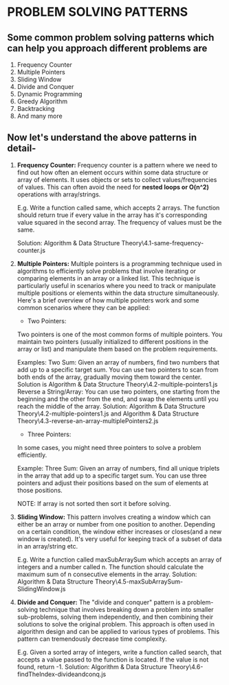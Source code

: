 # PROBLEM SOLVING PATTERNS

## Some common problem solving patterns which can help you approach different problems are

1. Frequency Counter
2. Multiple Pointers
3. Sliding Window
4. Divide and Conquer
5. Dynamic Programming
6. Greedy Algorithm
7. Backtracking
8. And many more

## Now let's understand the above patterns in detail-

1. **Frequency Counter:** Frequency counter is a pattern where we need to find out how often an element occurs within some data structure or array of elements. It uses objects or sets to collect values/frequencies of values. This can often avoid the need for **nested loops or O(n^2)** operations with array/strings.

   E.g. Write a function called same, which accepts 2 arrays. The function should return true if every value in the array has it's corresponding value squared in the second array. The frequency of values must be the same.

   Solution: Algorithm & Data Structure Theory\4.1-same-frequency-counter.js

2. **Multiple Pointers:** Multiple pointers is a programming technique used in algorithms to efficiently solve problems that involve iterating or comparing elements in an array or a linked list. This technique is particularly useful in scenarios where you need to track or manipulate multiple positions or elements within the data structure simultaneously.
   Here's a brief overview of how multiple pointers work and some common scenarios where they can be applied:

   - Two Pointers:

    Two pointers is one of the most common forms of multiple pointers. You maintain two pointers (usually initialized to different positions in the array or list) and manipulate them based on the problem requirements.

    Examples:
    Two Sum: Given an array of numbers, find two numbers that add up to a specific target sum. You can use two pointers to scan from both ends of the array, gradually moving them toward the center. Solution is Algorithm & Data Structure Theory\4.2-multiple-pointers1.js
    Reverse a String/Array: You can use two pointers, one starting from the beginning and the other from the end, and swap the elements until you reach the middle of the array. Solution: Algorithm & Data Structure Theory\4.2-multiple-pointers1.js and Algorithm & Data Structure Theory\4.3-reverse-an-array-multiplePointers2.js

   - Three Pointers:

    In some cases, you might need three pointers to solve a problem efficiently.

    Example:
    Three Sum: Given an array of numbers, find all unique triplets in the array that add up to a specific target sum. You can use three pointers and adjust their positions based on the sum of elements at those positions.

    NOTE: If array is not sorted then sort it before solving.

3. **Sliding Window:** This pattern involves creating a window which can either be an array or number from one position to another. Depending on a certain condition, the window either increases or closes(and a new window is created). It's very useful for keeping track of a subset of data in an array/string etc.

   E.g. Write a function called maxSubArraySum which accepts an array of integers and a number called n. The function should calculate the maximum sum of n consecutive elements in the array.
   Solution: Algorithm & Data Structure Theory\4.5-maxSubArraySum-SlidingWindow.js

4. **Divide and Conquer:** The "divide and conquer" pattern is a problem-solving technique that involves breaking down a problem into smaller sub-problems, solving them independently, and then combining their solutions to solve the original problem. This approach is often used in algorithm design and can be applied to various types of problems.
   This pattern can tremendously decrease time complexity.

   E.g. Given a sorted array of integers, write a function called search, that accepts a value passed to the function is located. If the value is not found, return -1.
   Solution: Algorithm & Data Structure Theory\4.6-findTheIndex-divideandconq.js
